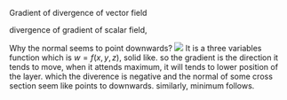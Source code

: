 Gradient of divergence of vector field

divergence of gradient of scalar field, 

Why the normal seems to point downwards?
![](../../attach/Lapacian.png)
It is a three variables function which is $w = f(x, y ,z)$, solid like.
so the gradient is the direction it tends to move, when it attends maximum, it will tends to lower position of the layer. which the diverence is negative and the normal of some cross section seem like points to downwards.
similarly, minimum follows.



